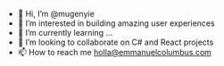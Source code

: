 - 👋 Hi, I’m @mugenyie
- 👀 I’m interested in building amazing user experiences
- 🌱 I’m currently learning ...
- 💞️ I’m looking to collaborate on C# and React projects
- 📫 How to reach me holla@emmanuelcolumbus.com

<!---
mugenyie/mugenyie is a ✨ special ✨ repository because its `README.md` (this file) appears on your GitHub profile.
You can click the Preview link to take a look at your changes.
--->
